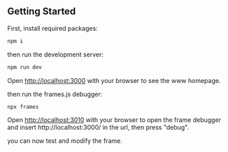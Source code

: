 
## Getting Started

First, install required packages:

```bash
npm i
```
then run the development server:

```bash
npm run dev
```

Open [http://localhost:3000](http://localhost:3000) with your browser to see the www homepage.

then run the frames.js debugger:

```bash
npx frames
```

Open [http://localhost:3010](http://localhost:3010) with your browser to open the frame debugger and insert http://localhost:3000/ in the url, then press "debug".

you can now test and modify the frame.
